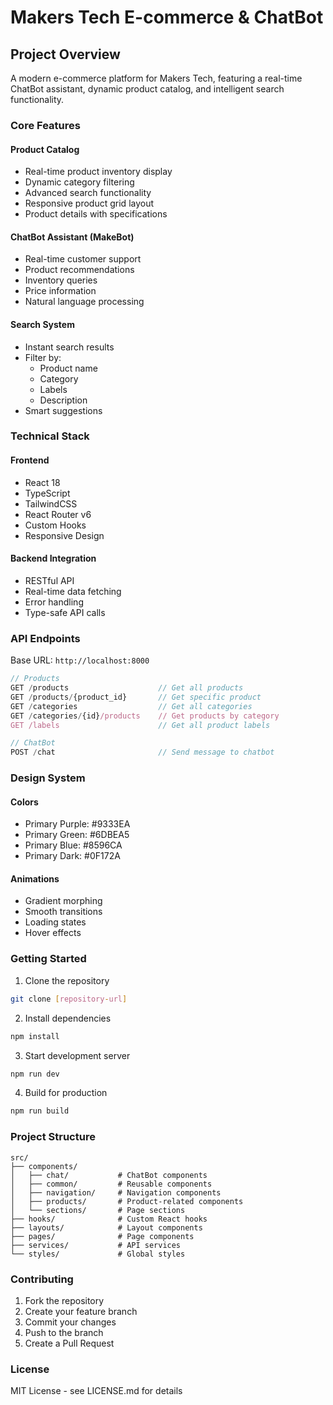 # Makers Tech E-commerce & ChatBot

## Project Overview
A modern e-commerce platform for Makers Tech, featuring a real-time ChatBot assistant, dynamic product catalog, and intelligent search functionality.

### Core Features

#### Product Catalog
- Real-time product inventory display
- Dynamic category filtering
- Advanced search functionality
- Responsive product grid layout
- Product details with specifications

#### ChatBot Assistant (MakeBot)
- Real-time customer support
- Product recommendations
- Inventory queries
- Price information
- Natural language processing

#### Search System
- Instant search results
- Filter by:
  - Product name
  - Category
  - Labels
  - Description
- Smart suggestions

### Technical Stack

#### Frontend
- React 18
- TypeScript
- TailwindCSS
- React Router v6
- Custom Hooks
- Responsive Design

#### Backend Integration
- RESTful API
- Real-time data fetching
- Error handling
- Type-safe API calls

### API Endpoints

Base URL: `http://localhost:8000`

```typescript
// Products
GET /products                    // Get all products
GET /products/{product_id}       // Get specific product
GET /categories                  // Get all categories
GET /categories/{id}/products    // Get products by category
GET /labels                      // Get all product labels

// ChatBot
POST /chat                       // Send message to chatbot
```

### Design System

#### Colors
- Primary Purple: #9333EA
- Primary Green: #6DBEA5
- Primary Blue: #8596CA
- Primary Dark: #0F172A

#### Animations
- Gradient morphing
- Smooth transitions
- Loading states
- Hover effects

### Getting Started

1. Clone the repository
```bash
git clone [repository-url]
```

2. Install dependencies
```bash
npm install
```

3. Start development server
```bash
npm run dev
```

4. Build for production
```bash
npm run build
```

### Project Structure

```
src/
├── components/
│   ├── chat/           # ChatBot components
│   ├── common/         # Reusable components
│   ├── navigation/     # Navigation components
│   ├── products/       # Product-related components
│   └── sections/       # Page sections
├── hooks/              # Custom React hooks
├── layouts/            # Layout components
├── pages/              # Page components
├── services/           # API services
└── styles/             # Global styles
```

### Contributing

1. Fork the repository
2. Create your feature branch
3. Commit your changes
4. Push to the branch
5. Create a Pull Request

### License
MIT License - see LICENSE.md for details
